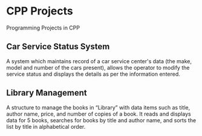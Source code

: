 # CPP Projects
Programming Projects in CPP

## Car Service Status System
A system which maintains record of a car service center's data (the make, model and number of the cars present), allows the operator to modify the service status and displays the details as per the information entered.

## Library Management
A structure to manage the books in “Library” with data items such as title, author name, price, and number of copies of a book. 
It reads and displays data for 5 books, searches for books by title and author name, and sorts the list by title in alphabetical order.
